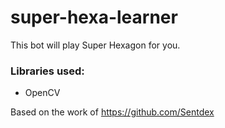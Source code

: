 # super-hexa-learner
This bot will play Super Hexagon for you.

### Libraries used:
 * OpenCV

Based on the work of https://github.com/Sentdex
